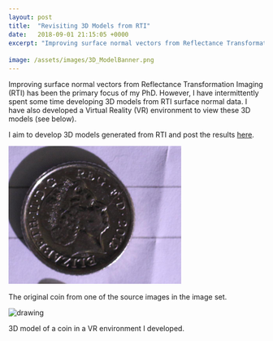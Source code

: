 ```yaml
---
layout: post
title:  "Revisiting 3D Models from RTI"
date:   2018-09-01 21:15:05 +0000
excerpt: "Improving surface normal vectors from Reflectance Transformation Imaging (RTI) has been the primary focus of my PhD. However, I have intermittently spent some time developing 3D models"

image: /assets/images/3D_ModelBanner.png
---
```

Improving surface normal vectors from Reflectance Transformation Imaging (RTI) has been the primary focus of my PhD. 
However, I have intermittently spent some time developing 3D models from RTI surface normal data.
I have also developed a Virtual Reality (VR) environment to view these 3D models (see below).

I aim to develop 3D models generated from RTI and post the results [here][models-link].

<img src="/assets/images/IMG_0817a.png" alt="drawing" width="340" class="center"/>

 
The original coin from one of the source images in the image set.

<img src="/assets/images/3D_coin.gif" alt="drawing" width="340" class="center"/>

 
3D model of a coin in a VR environment I developed.




[models-link]: https://sketchfab.com/MatthewMcGuigan

